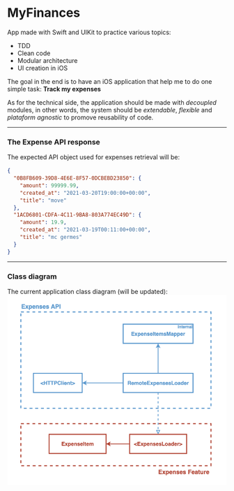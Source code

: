 # MyFinances

App made with Swift and UIKit to practice various topics:

- TDD
- Clean code
- Modular architecture
- UI creation in iOS

The goal in the end is to have an iOS application that help me to do one simple task:
**Track my expenses**

As for the technical side, the application should be made with _decoupled_ modules, in other words, the system should be _extendable_, _flexible_ and _plataform agnostic_ to promove reusability of code.

---

### The Expense API response

The expected API object used for expenses retrieval will be:

```json
{
  "0B8FB609-39D8-4E6E-8F57-0DCBEBD23850": {
    "amount": 99999.99,
    "created_at": "2021-03-20T19:00:00+00:00",
    "title": "move"
  },
  "1ACD6801-CDFA-4C11-9BA8-803A774EC49D": {
    "amount": 19.9,
    "created_at": "2021-03-19T00:11:00+00:00",
    "title": "mc germes"
  }
}
```

---

### Class diagram

The current application class diagram (will be updated):
![Swiftie the cat](framework.png)
